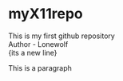 # myX11repo
This is my first github repository 
<br>
Author - Lonewolf
<br>
{its a new line}
<p>This is a paragraph</p>
